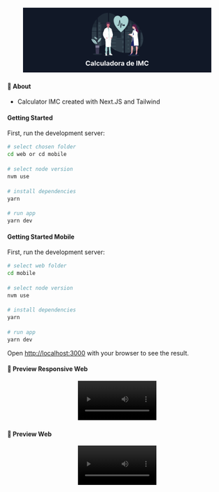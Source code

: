 <p align="center" >
   <img src=".github/logo.png" alt="logo" height="148px"/>
</p>

#### :postbox: About

- Calculator IMC created with Next.JS and Tailwind

#### Getting Started

First, run the development server:

```bash
# select chosen folder
cd web or cd mobile

# select node version
nvm use

# install dependencies
yarn

# run app
yarn dev
```

#### Getting Started Mobile

First, run the development server:

```bash
# select web folder
cd mobile

# select node version
nvm use

# install dependencies
yarn

# run app
yarn dev
```

Open [http://localhost:3000](http://localhost:3000) with your browser to see the result.

#### 📱 Preview Responsive Web

<p align="center">
<video src='https://user-images.githubusercontent.com/38052474/211936243-aaaf43e4-1555-47f0-b2ca-e7a1be0f0d44.mp4' width=180/> 
</p>

#### 📱 Preview Web

<p align="center">
<video src='https://user-images.githubusercontent.com/38052474/211936274-ad3f5992-d69c-4c80-be38-d051eabe207c.mp4' width=180/> 
</p>
